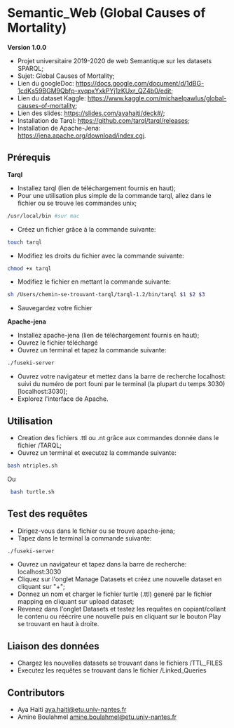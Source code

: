 # Semantic_Web (Global Causes of Mortality)
**Version 1.0.0**

  - Projet universitaire 2019-2020 de web Semantique sur les datasets SPARQL;
  - Sujet: Global Causes of Mortality;
  - Lien du googleDoc: <https://docs.google.com/document/d/1dBG-1cdKs59BGM9Qbfp-xvqpxYxkPYj1zKUxr_QZ4b0/edit>;
  - Lien du dataset Kaggle: <https://www.kaggle.com/michaelpawlus/global-causes-of-mortality>;
  - Lien des slides: <https://slides.com/ayahaiti/deck#/>;
  - Installation de Tarql: <https://github.com/tarql/tarql/releases>;
  - Installation de Apache-Jena: <https://jena.apache.org/download/index.cgi>.

## Prérequis
  **Tarql**
  - Installez tarql (lien de téléchargement fournis en haut);
  - Pour une utilisation plus simple de la commande tarql, allez dans le fichier ou se trouve les commandes unix;
  ```Bash
  /usr/local/bin #sur mac
  ```
  - Créez un fichier grâce à la commande suivante: 
  ```Bash
  touch tarql
  ```
  - Modifiez les droits du fichier avec la commande suivante: 
  ```Bash
  chmod +x tarql
  ```
  - Modifiez le fichier en mettant la commande suivante: 
  ```Bash
  sh /Users/chemin-se-trouvant-tarql/tarql-1.2/bin/tarql $1 $2 $3
  ```
  - Sauvegardez votre fichier 
  
  **Apache-jena**
  - Installez apache-jena (lien de téléchargement fournis en haut);
  - Ouvrez le fichier téléchargé
  - Ouvrez un terminal et tapez la commande suivante: 
  ```Bash
  ./fuseki-server
  ```
  - Ouvrez votre navigateur et mettez dans la barre de recherche localhost: suivi du numéro de port founi par le terminal (la plupart du temps 3030)[localhost:3030];
  - Explorez l'interface de Apache.
## Utilisation

  - Creation des fichiers .ttl ou .nt grâce aux commandes donnée dans le fichier /TARQL;
  - Ouvrez un terminal et executez la commande suivante: 
  ```Bash
  bash ntriples.sh 
  ```
  Ou 
  
 ```Bash
  bash turtle.sh 
  ```
## Test des requêtes

  - Dirigez-vous dans le fichier ou se trouve apache-jena;
  - Tapez dans le terminal la commande suivante:
  ```Bash
  ./fuseki-server
  ```
  - Ouvrez un navigateur et tapez dans la barre de recherche: localhost:3030
  - Cliquez sur l'onglet Manage Datasets et créez une nouvelle dataset en cliquant sur "+";
  - Donnez un nom et charger le fichier turtle (.ttl) generé par le fichier mapping en cliquant sur upload dataset;
  - Revenez dans l'onglet Datasets et testez les requêtes en copiant/collant le contenu ou réécrire une nouvelle puis en cliquant sur le bouton Play se trouvant en haut à droite.

## Liaison des données

  - Chargez les nouvelles datasets se trouvant dans le fichiers /TTL_FILES
  - Executez les requêtes se trouvant dans le fichier /Linked_Queries
  
## Contributors

- Aya Haiti       <aya.haiti@etu.univ-nantes.fr>
- Amine Boulahmel <amine.boulahmel@etu.univ-nantes.fr>

